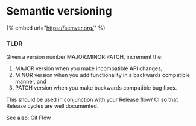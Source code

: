 # Semantic versioning

{% embed url="https://semver.org/" %}

### TLDR

Given a version number MAJOR.MINOR.PATCH, increment the:

1. MAJOR version when you make incompatible API changes,
2. MINOR version when you add functionality in a backwards compatible manner, and
3. PATCH version when you make backwards compatible bug fixes.

This should be used in conjunction with your Release flow/ CI so that Release cycles are well documented.

See also: Git Flow

